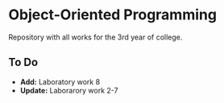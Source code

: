 # Object-Oriented Programming

Repository with all works for the 3rd year of college.

## To Do

- **Add:** Laboratory work 8
- **Update:** Laborarory work 2-7
